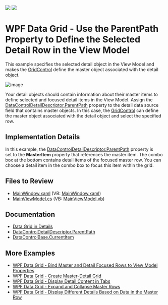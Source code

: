 <!-- default badges list -->
[![](https://img.shields.io/badge/Open_in_DevExpress_Support_Center-FF7200?style=flat-square&logo=DevExpress&logoColor=white)](https://supportcenter.devexpress.com/ticket/details/T291661)
[![](https://img.shields.io/badge/📖_How_to_use_DevExpress_Examples-e9f6fc?style=flat-square)](https://docs.devexpress.com/GeneralInformation/403183)
<!-- default badges end -->

# WPF Data Grid - Use the ParentPath Property to Define the Selected Detail Row in the View Model

This example specifies the selected detail object in the View Model and makes the [GridControl](https://docs.devexpress.com/WPF/DevExpress.Xpf.Grid.GridControl) define the master object associated with the detail object.

![image](https://github.com/DevExpress-Examples/how-to-use-the-parentpath-property-to-enable-the-binding-from-the-viewmodel-to-grid-t291661/assets/65009440/4898c6af-8aa4-4eb8-8724-5b49d3770550)

Your detail objects should contain information about their master items to define selected and focused detail items in the View Model. Assign the [DataControlDetailDescriptor.ParentPath](https://docs.devexpress.com/WPF/DevExpress.Xpf.Grid.DataControlDetailDescriptor.ParentPath) property to the detail data source field that contains master objects. In this case, the [GridControl](https://docs.devexpress.com/WPF/DevExpress.Xpf.Grid.GridControl) can define the master object associated with the detail object and select the specified row.

## Implementation Details

In this example, the [DataControlDetailDescriptor.ParentPath](https://docs.devexpress.com/WPF/DevExpress.Xpf.Grid.DataControlDetailDescriptor.ParentPath) property is set to the **MasterItem** property that references the master item. The combo box at the bottom contains detail items of the focused master row. You can choose a detail item in the combo box to focus this item within the grid.

## Files to Review

* [MainWindow.xaml](./CS/MainWindow.xaml) (VB: [MainWindow.xaml](./VB/MainWindow.xaml))
* [MainViewModel.cs](./CS/MainViewModel.cs) (VB: [MainViewModel.vb](./VB/MainViewModel.vb))

## Documentation

* [Data Grid in Details](https://docs.devexpress.com/WPF/119851/controls-and-libraries/data-grid/master-detail/data-grid-in-details)
* [DataControlDetailDescriptor.ParentPath](https://docs.devexpress.com/WPF/DevExpress.Xpf.Grid.DataControlDetailDescriptor.ParentPath)
* [DataControlBase.CurrentItem](https://docs.devexpress.com/WPF/DevExpress.Xpf.Grid.DataControlBase.CurrentItem)

## More Examples

* [WPF Data Grid - Bind Master and Detail Focused Rows to View Model Properties](https://github.com/DevExpress-Examples/wpf-data-grid-bind-master-and-detail-focused-rows-to-viewmodel-properties)
* [WPF Data Grid - Create Master-Detail Grid](https://github.com/DevExpress-Examples/wpf-data-grid-create-master-detail-grid)
* [WPF Data Grid - Display Detail Content in Tabs](https://github.com/DevExpress-Examples/wpf-data-grid-display-detail-content-in-tabs)
* [WPF Data Grid - Expand and Collapse Master Rows](https://github.com/DevExpress-Examples/wpf-data-grid-expand-and-collapse-master-rows)
* [WPF Data Grid - Display Different Details Based on Data in the Master Row](https://github.com/DevExpress-Examples/wpf-data-grid-display-different-details-based-on-master-row-data)
